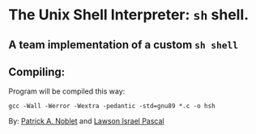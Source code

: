 # The Unix Shell Interpreter: ``sh`` shell.

## A team implementation of a custom ``sh shell``

## Compiling:
Program will be compiled this way:

```shell
gcc -Wall -Werror -Wextra -pedantic -std=gnu89 *.c -o hsh
```


By: [Patrick A. Noblet](https://github.com/thenoblet/) and [Lawson Israel Pascal](https://github.com/lawsonlawson)


